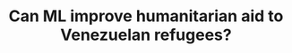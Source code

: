 ---
layout: page
title: Can ML improve humanitarian aid to Venezuelan refugees?
description: Conducting field surveys along the Colombia-Venezuela border in the context of the Venezuelan mass migration crisis.
img: assets/img/project_preview/project-06.png
redirect: https://stories.thinkingmachin.es/venezuelan-migrant-crisis/
importance: 4
category: machine-learning
---